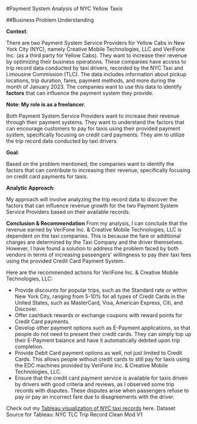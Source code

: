 #Payment System Analysis of NYC Yellow Taxis

##Business Problem Understanding

**Context**:<br>

There are two Payment System Service Providers for Yellow Cabs in New York City (NYC), namely Creative Mobile Technologies, LLC and VeriFone Inc. (as a third party for Yellow Cabs). They want to increase their revenue by optimizing their business operations. These companies have access to trip record data conducted by taxi drivers, recorded by the NYC Taxi and Limousine Commission (TLC). The data includes information about pickup locations, trip duration, fares, payment methods, and more during the month of January 2023. The companies want to use this data to identify **factors** that can influence the payment system they provide.

**Note: My role is as a freelancer.**<br>

Both Payment System Service Providers want to increase their revenue through their payment systems. They want to understand the factors that can encourage customers to pay for taxis using their provided payment system, specifically focusing on credit card payments. They aim to utilize the trip record data conducted by taxi drivers.

**Goal**: <br>

Based on the problem mentioned, the companies want to identify the factors that can contribute to increasing their revenue, specifically focusing on credit card payments for taxis.

**Analytic Approach**: <br>

My approach will involve analyzing the trip record data to discover the factors that can influence revenue growth for the two Payment System Service Providers based on their available records.

**Conclusion & Recommendation**
From my analysis, I can conclude that the revenue earned by VeriFone Inc. & Creative Mobile Technologies, LLC is dependent on the taxi companies. This is because the fare or additional charges are determined by the Taxi Company and the driver themselves. However, I have found a solution to address the problem faced by both vendors in terms of increasing passengers' willingness to pay their taxi fees using the provided Credit Card Payment System.

Here are the recommended actions for VeriFone Inc. & Creative Mobile Technologies, LLC:

- Provide discounts for popular trips, such as the Standard rate or within New York City, ranging from 5-10% for all types of Credit Cards in the United States, such as MasterCard, Visa, American Express, Citi, and Discover.
- Offer cashback rewards or exchange coupons with reward points for Credit Card payments.
- Develop other payment options such as E-Payment applications, so that people do not need to present their credit cards. They can simply top up their E-Payment balance and have it automatically debited upon trip completion.
- Provide Debit Card payment options as well, not just limited to Credit Cards. This allows people without credit cards to still pay for taxis using the EDC machines provided by VeriFone Inc. & Creative Mobile Technologies, LLC.
- Ensure that the credit card payment service is available for taxis driven by drivers with good criteria and reviews, as I observed some trip records with disputes. These disputes arise when passengers refuse to pay or pay an incorrect fare due to disagreements with the driver.


Check out my [Tableau visualization of NYC taxi records](https://public.tableau.com/app/profile/joel.bernard.leonardo/viz/NYC_Taxi_Record_Capstone_Modul_2/TotalProfit?publish=yes) here. Dataset Source for Tableau: NYC TLC Trip Record Clean Mod V1


